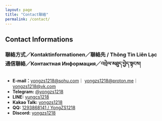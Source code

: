 ```yaml
---
layout: page
title: "Contact聯絡"
permalink: /contact/
---
```

## **Contact Informations**
### **聯絡方式／Kontaktinformationen／聯絡先 / Thông Tin Liên Lạc 通信聯絡／Контактная Информация／འབྲེལ་མཐུད་བྱེད་སྟངས།**

- **E-mail：**[yongzs1218@sohu.com](mailto:yongzs1218@sohu.com)｜
[yongzs1218@proton.me](mailto:yongzs1218@proton.me)｜
[yongzs1218@vk.com](mailto:yongzs1218@vk.com)
- **Telegram:** [@yongzs1218](https://t.me/yongzs1218)
- **LINE:** [yungcs1218](https://line.me/ti/p/wLMQGJ87jm)
- **Kakao Talk:** [yongzs1218](https://qr.kakao.com/talk/Qh3geJCiJAkytjyKiPaE1Qlvwbo-)
- **QQ:** [1293868141 / YongZS1218](https://qm.qq.com/q/p2XylGh37E)
- **Discord:** [yongzs1218](https://discord.com/invite/HtBctJkr)
